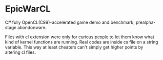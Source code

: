 # EpicWarCL
C# fully OpenCL(C99)-accelerated game demo and benchmark, prealpha- stage abondonware.

Files with cl extension were only for curious people to let them know what kind of 
kernel functions are running. Real codes are inside cs file on  a string variable. 
This way at least cheaters can't simply get higher points by altering cl files.
